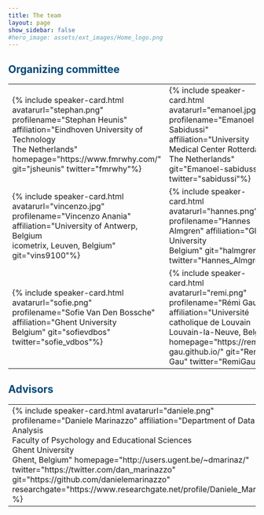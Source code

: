 ```yaml
---
title: The team
layout: page
show_sidebar: false
#hero_image: assets/ext_images/Home_logo.png
---
```


## <span style="color:#004777"> Organizing committee </span>

<table border="0" cellpadding="0 15px 0 15px;">

<tr>
<td width="50%" align="left" valign="center">
<a name="stephan"></a>
{% include speaker-card.html
  avatarurl="stephan.png"
  profilename="Stephan Heunis"
  affiliation="Eindhoven University of Technology <br>The Netherlands"
  homepage="https://www.fmrwhy.com/"
  git="jsheunis"
  twitter="fmrwhy"%}
</td>

<td width="50%" align="left" valign="center">
<a name="emanoel"></a>
{% include speaker-card.html
  avatarurl="emanoel.jpg"
  profilename="Emanoel Sabidussi"
  affiliation="University Medical Center Rotterdam <br>The Netherlands"
  git="Emanoel-sabidussi"
  twitter="sabidussi"%}
</td>
</tr>

<tr>
<td width="50%" align="left" valign="center">
<a name="vincenzo"></a>
{% include speaker-card.html
  avatarurl="vincenzo.jpg"
  profilename="Vincenzo Anania"
  affiliation="University of Antwerp, Belgium <br>icometrix, Leuven, Belgium"
  git="vins9100"%}
</td>                                                                                            

<td width="50%" align="left" valign="center">
<a name="hannes"></a>
{% include speaker-card.html
  avatarurl="hannes.png"
  profilename="Hannes Almgren"
  affiliation="Ghent University <br>Belgium"
  git="halmgren"
  twitter="Hannes_Almgren"%}  
</td>
</tr> 

<tr>   
<td width="50%" align="left" valign="center">
<a name="sofie"></a>
{% include speaker-card.html
  avatarurl="sofie.png"
  profilename="Sofie Van Den Bossche"
  affiliation="Ghent University <br>Belgium"
  git="sofievdbos"
  twitter="sofie_vdbos"%}
</td>

<td width="50%" align="left" valign="center">
<a name="remi"></a>
{% include speaker-card.html
  avatarurl="remi.png"
  profilename="Rémi Gau"
  affiliation="Université catholique de Louvain <br>Louvain-la-Neuve, Belgium"
  homepage="https://remi-gau.github.io/"
  git="Remi-Gau"
  twitter="RemiGau"%}
</td>  
</tr>    
</table>

## <span style="color:#004777"> Advisors </span>

<table border="0" cellpadding="0 15px 0 15px;">
<tr>                                           
<td width="50%" align="left" valign="center">
<a name="daniele"></a>
{% include speaker-card.html
  avatarurl="daniele.png"
  profilename="Daniele Marinazzo"
  affiliation="Department of Data Analysis <br>Faculty of Psychology and Educational Sciences <br>Ghent University <br>Ghent, Belgium"
  homepage="http://users.ugent.be/~dmarinaz/"
  twitter="https://twitter.com/dan_marinazzo"                                                           git="https://github.com/danielemarinazzo"
  researchgate="https://www.researchgate.net/profile/Daniele_Marinazzo" %}
</td>
  
<td width="50%" align="left" valign="center">          
<a name="natalia"></a>                 
{% include speaker-card.html                               
  profilename="Natalia Bielczyk" %}                         
</td>
</tr>
</table> 
